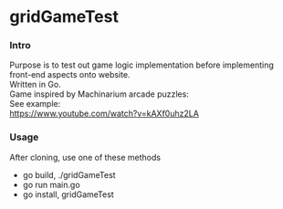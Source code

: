 # gridGameTest

### Intro
Purpose is to test out game logic implementation before implementing front-end aspects onto website.  
Written in Go.  
Game inspired by Machinarium arcade puzzles:  
See example:  
https://www.youtube.com/watch?v=kAXf0uhz2LA  

### Usage
After cloning, use one of these methods
* go build, ./gridGameTest
* go run main.go
* go install, gridGameTest
